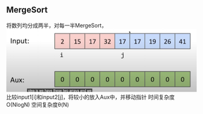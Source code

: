 ## MergeSort
将数列均分成两半，对每一半MergeSort，![输入图片说明](/imgs/2025-03-02/dJNgIPSmATq5sNnH.png)
比较input1[i]和input2[j]，将较小的放入Aux中，并移动指针
时间复杂度O(NlogN)
空间复杂度θ(N)
<!--stackedit_data:
eyJoaXN0b3J5IjpbLTI5ODkxNzkzNV19
-->